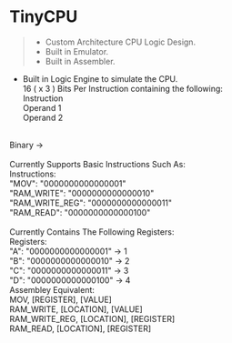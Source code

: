 # TinyCPU
 > -  Custom Architecture CPU Logic Design.<br />
 > - Built in Emulator.<br />
 > - Built in Assembler.<br />
  - Built in Logic Engine to simulate the CPU.<br />
 16 ( x 3 ) Bits Per Instruction containing the following:<br />
 Instruction<br />
 Operand 1<br />
 Operand 2<br />
<br />
 Binary -><br />
 <br />
 Currently Supports Basic Instructions Such As:<br />
 Instructions:<br />
     "MOV": "0000000000000001"<br />
     "RAM_WRITE": "0000000000000010"<br />
     "RAM_WRITE_REG": "0000000000000011"<br />
     "RAM_READ": "0000000000000100"<br />
<br />
 Currently Contains The Following Registers:<br />
 Registers:<br />
     "A": "0000000000000001" -> 1<br />
     "B": "0000000000000010" -> 2<br />
     "C": "0000000000000011" -> 3<br />
     "D": "0000000000000100" -> 4<br />
 Assembley Equivalent: <br />
 MOV, [REGISTER], [VALUE]<br />
 RAM_WRITE, [LOCATION], [VALUE]<br />
 RAM_WRITE_REG, [LOCATION], [REGISTER]<br />
 RAM_READ, [LOCATION], [REGISTER] <br />
